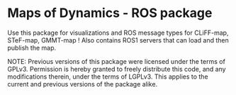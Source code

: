 # Maps of Dynamics - ROS package

Use this package for visualizations and ROS message types for CLiFF-map, STeF-map, GMMT-map !
Also contains ROS1 servers that can load and then publish the map. 

NOTE: Previous versions of this package were licensed under the terms of GPLv3. Permission is hereby granted to freely distribute this code, and any modifications therein, under the terms of LGPLv3. This applies to the current and previous versions of the package alike.
